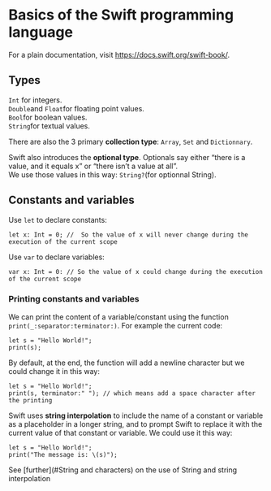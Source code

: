 # Basics of the Swift programming language

For a plain documentation, visit https://docs.swift.org/swift-book/. 

## Types
```Int``` for integers.  
```Double```and ```Float```for floating point values.   
```Bool```for boolean values.    
```String```for textual values.  

There are also the 3 primary **collection type**: ```Array```, ```Set``` and ```Dictionnary```.  

Swift also introduces the __optional type__. Optionals say either “there is a value, and it equals x” or “there isn’t a value at all”.  
We use those values in this way: ```String?```(for optionnal String).  

## Constants and variables

Use `let` to declare constants:  
```
let x: Int = 0; //  So the value of x will never change during the execution of the current scope
```
Use `var` to declare variables:
```
var x: Int = 0: // So the value of x could change during the execution of the current scope
```

### Printing constants and variables
We can print the content of a variable/constant using the function `print(_:separator:terminator:)`. 
For example the current code:
```
let s = "Hello World!";
print(s);
```
By default, at the end, the function will add a newline character but we could change it in this way:  
```
let s = "Hello World!";
print(s, terminator:" "); // which means add a space character after the printing
```
Swift uses **string interpolation** to include the name of a constant or variable as a placeholder in a longer string, and to prompt Swift to replace it with the current value of that constant or variable. We could use it this way:  
```
let s = "Hello World!";
print("The message is: \(s)");
```
See [further](#String and characters) on the use of String and string interpolation
